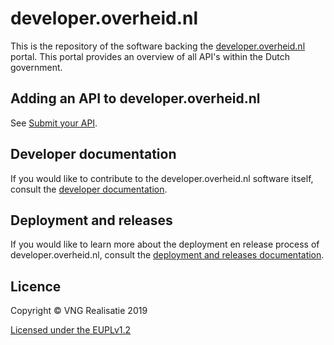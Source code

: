 # developer.overheid.nl
This is the repository of the software backing the [developer.overheid.nl](https://developer.overheid.nl) portal. This portal provides an overview of all API's within the Dutch government.

## Adding an API to developer.overheid.nl
See [Submit your API](https://don.commonground.nl/submit-api).

## Developer documentation
If you would like to contribute to the developer.overheid.nl software itself, consult the [developer documentation](./docs/developer.md).

## Deployment and releases
If you would like to learn more about the deployment en release process of developer.overheid.nl, consult the [deployment and releases documentation](./docs/deployment-releases.md).

## Licence
Copyright © VNG Realisatie 2019

[Licensed under the EUPLv1.2](LICENCE.md)
